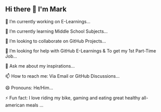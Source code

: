 ## Hi there 👋 I'm Mark
 🔭 I’m currently working on E-Learnings...
 
 🌱 I’m currently learning Middle School Subjects...
 
 👯 I’m looking to collaborate on GitHub Projects...
 
 🤔 I’m looking for help with GitHub E-Learnings & To get my 1st Part-Time Job...
 
 💬 Ask me about my inspirations...
 
 📫 How to reach me: Via Email or GitHub Discussions...
 
 😄 Pronouns: He/Him...
 
 ⚡ Fun fact: I love riding my bike, gaming and eating great healthy all-american meals ...
<!--
**MarkJ2000USA/MarkJ2000USA** is a ✨ _special_ ✨ repository because its `README.md` (this file) appears on your GitHub profile.

Here are some ideas to get you started:

- 🔭 I’m currently working on E-Learnings...
- 🌱 I’m currently learning Middle School Subjects...
- 👯 I’m looking to collaborate on GitHub Projects...
- 🤔 I’m looking for help with GitHub E-Learnings & To get a Part-Time Job...
- 💬 Ask me about my inspirations...
- 📫 How to reach me: Via Email or GitHub Discussions...
- 😄 Pronouns: He/Him...
- ⚡ Fun fact: I love riding my bike, gaming and eating great healthy all-american meals ...
-->
